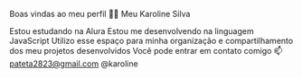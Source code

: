 Boas vindas ao meu perfil 💙💙
Meu Karoline Silva

Estou estudando na Alura
Estou me desenvolvendo na linguagem JavaScript
Utilizo esse espaço para minha organização e compartilhamento dos meu projetos desenvolvidos
Você pode entrar em contato comigo 📫
pateta2823@gmail.com
@karoline
